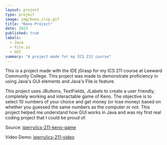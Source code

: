 ```yaml
---
layout: project
type: project
image: img/keno_clip.gif
title: "Keno Project"
date: 2023
published: true
labels:
  - Java
  - File.io
  - GUI
summary: "A project made for my ICS 211 course"
---
```



This is a project made with the IDE jGrasp for my ICS 211 course at Leeward Community College. This project was made to demonstrate proficiency in using Java's GUI elements and Java's File.io feature.

This project uses JButtons, TextFields, JLabels to create a user friendly, completely working and interactable game of Keno. The objective is to select 10 numbers of your choice and get money (or lose money) based on whether you guessed the same numbers as the computer or not. This project helped me understand how GUI works in Java and was my first real coding project that I could be proud of.

Source: <a href="https://github.com/jperry808/keno_game"><i class="large github icon "></i>jperry/ics-211-keno-game</a>

Video Demo: <a href="https://youtu.be/G32Hf0j7oVI"><i class="large github icon "></i>jperry/ics-211-video</a>

